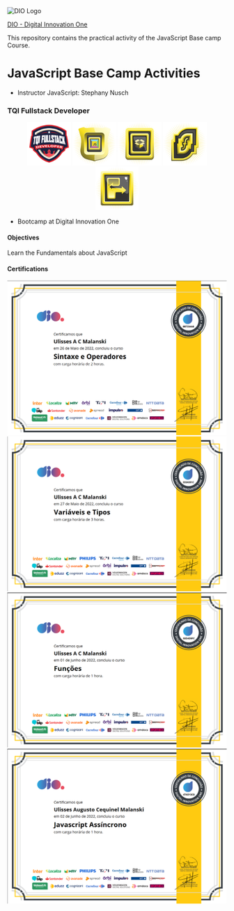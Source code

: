 <img alt="DIO Logo" title="DIO logo" width="100px" src="https://hermes.digitalinnovation.one/assets/diome/logo.svg">  
  
[DIO - Digital Innovation One](https://web.dio.me)  
  
This repository contains the practical activity of the JavaScript Base camp Course. 
  
# JavaScript Base Camp Activities
- Instructor JavaScript: Stephany Nusch  
### TQI Fullstack Developer

<div align="center">
<img alt="Bootcamp Badge" title="Bootcamp Badge" width="100px" src="js-courses/TQIbadge.png">
<img alt="Base camp JavaScript Course badge" title="JavaScript Sintax Course completed" width="100px" src="js-courses/sintaxe-logo.png">
<img alt="Base camp JavaScript Course badge" title="Variables Course completed" width="100px" src="js-courses/varType-logo.png">
<img alt="Base camp JavaScript Course badge" title="Functions Course completed" width="100px" src="js-courses/functions-logo.png">
<img alt="Base camp JavaScript Course badge" title="Functions Course completed" width="100px" src="js-courses/assync-logo.png">    

</div>


- Bootcamp at Digital Innovation One  

#### Objectives
  
Learn the Fundamentals about JavaScript 

#### Certifications    
<div align="center">
<img width="520px" alt="Base camp JavaScript Syntax Course certification" title="Base camp JavaScript Course certification" src="js-courses/certificado-sintaxe.png">
<img width="520px" alt="Base camp JavaScript Variables Course certification" title="Base camp JavaScript Course certification" src="js-courses/certifVarType.pdf.png">
<img width="520px" alt="Base camp JavaScript Fuctions Course certification" title="Base camp JavaScript Course certification" src="js-courses/certi-funtions.pdf.png">  
<img width="520px" alt="Base camp JavaScript Fuctions Course certification" title="Base camp JavaScript Course certification" src="js-courses/certifAssync.png">    
</div>
